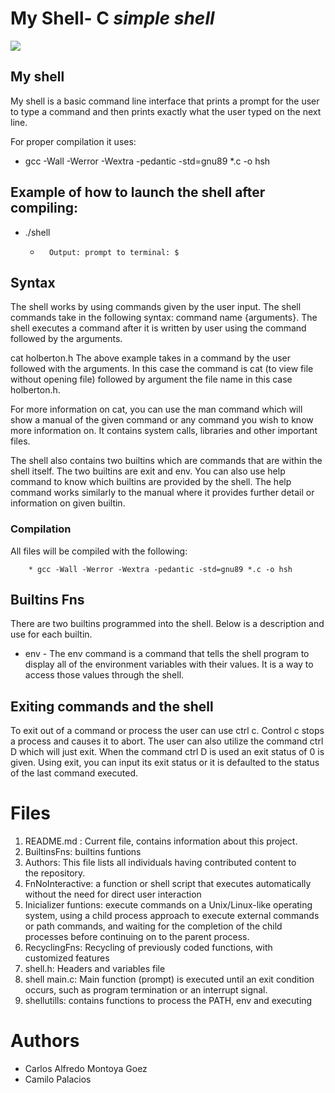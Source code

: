 # My Shell- C ***simple shell***
![](https://st2.depositphotos.com/1084193/8786/v/600/depositphotos_87862980-stock-illustration-dna-abstract-icon-and-element.jpg)
## My shell

My shell is a basic command line interface that prints a prompt for the user to type a command and then prints exactly what the user typed on the next line.

For proper compilation it uses:

* gcc -Wall -Werror -Wextra -pedantic -std=gnu89 *.c -o hsh

## **Example of how to launch the shell after compiling:**

 *   ./shell

        *       Output: prompt to terminal: $ 

## **Syntax**

The shell works by using commands given by the user input. The shell commands take in the following syntax: command name {arguments}. The shell executes a command after it is written by user using the command followed by the arguments.

cat holberton.h The above example takes in a command by the user followed with the arguments. In this case the command is cat (to view file without opening file) followed by argument the file name in this case holberton.h.

For more information on cat, you can use the man command which will show a manual of the given command or any command you wish to know more information on. It contains system calls, libraries and other important files.

The shell also contains two builtins which are commands that are within the shell itself. The two builtins are exit and env. You can also use help command to know which builtins are provided by the shell. The help command works similarly to the manual where it provides further detail or information on given builtin.

### **Compilation**


All files will be compiled with the following: 


        * gcc -Wall -Werror -Wextra -pedantic -std=gnu89 *.c -o hsh


## **Builtins Fns**
There are two builtins programmed into the shell. Below is a description and use for each builtin.

* env - The env command is a command that tells the shell program to display all of the environment variables with their values. It is a way to access those values through the shell.

## **Exiting commands and the shell**
To exit out of a command or process the user can use ctrl c. Control c stops a process and causes it to abort. The user can also utilize the command ctrl D which will just exit. When the command ctrl D is used an exit status of 0 is given. Using exit, you can input its exit status or it is defaulted to the status of the last command executed.

# **Files**

1. README.md : Current file, contains information about this project.
2. BuiltinsFns: builtins funtions
3. Authors: This file lists all individuals having contributed content to the repository.
4. FnNoInteractive: a function or shell script that executes automatically without the need for direct user interaction
5. Inicializer funtions: execute commands on a Unix/Linux-like operating system, using a child process approach to execute external commands or path commands, and        waiting for the completion of the child processes before continuing on to the parent process.
6. RecyclingFns: Recycling of previously coded functions, with customized features
7. shell.h: Headers and variables file
8. shell main.c: Main function (prompt) is executed until an exit condition occurs, such as program termination or an interrupt signal.
9. shellutills: contains functions to process the PATH, env and executing

# Authors
* Carlos Alfredo Montoya Goez
* Camilo Palacios
